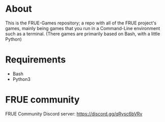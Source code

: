 # About
This is the FRUE-Games repository; a repo with all of the FRUE project's games, mainly being games that you run in a Command-Line environment such as a terminal.
(There games are primarily based on Bash, with a little Python)

# Requirements
- Bash
- Python3

# FRUE community
FRUE Community Discord server: https://discord.gg/qRysc6bVRv
